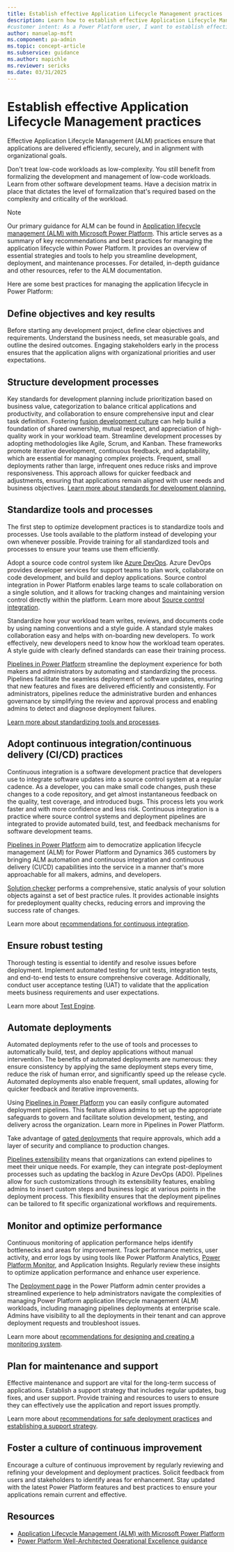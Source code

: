 ```yaml
---
title: Establish effective Application Lifecycle Management practices
description: Learn how to establish effective Application Lifecycle Management (ALM) practices in Power Platform to streamline development, deployment, and maintenance processes.
#customer intent: As a Power Platform user, I want to establish effective ALM practices so that I can streamline development, deployment, and maintenance processes.
author: manuelap-msft
ms.component: pa-admin
ms.topic: concept-article
ms.subservice: guidance
ms.author: mapichle
ms.reviewer: sericks
ms.date: 03/31/2025
---
```


# Establish effective Application Lifecycle Management practices

Effective Application Lifecycle Management (ALM) practices ensure that applications are delivered efficiently, securely, and in alignment with organizational goals.

Don't treat low-code workloads as low-complexity. You still benefit from formalizing the development and management of low-code workloads. Learn from other software development teams. Have a decision matrix in place that dictates the level of formalization that's required based on the complexity and criticality of the workload.

> [!NOTE]
> Our primary guidance for ALM can be found in [Application lifecycle management (ALM) with Microsoft Power Platform](/power-platform/alm/). This article serves as a summary of key recommendations and best practices for managing the application lifecycle within Power Platform. It provides an overview of essential strategies and tools to help you streamline development, deployment, and maintenance processes. For detailed, in-depth guidance and other resources, refer to the ALM documentation.

Here are some best practices for managing the application lifecycle in Power Platform:

## Define objectives and key results

Before starting any development project, define clear objectives and requirements. Understand the business needs, set measurable goals, and outline the desired outcomes. Engaging stakeholders early in the process ensures that the application aligns with organizational priorities and user expectations.

## Structure development processes

Key standards for development planning include prioritization based on business value, categorization to balance critical applications and productivity, and collaboration to ensure comprehensive input and clear task definition. Fostering [fusion development culture](/power-platform/well-architected/operational-excellence/fusion-culture) can help build a foundation of shared ownership, mutual respect, and appreciation of high-quality work in your workload team. Streamline development processes by adopting methodologies like Agile, Scrum, and Kanban. These frameworks promote iterative development, continuous feedback, and adaptability, which are essential for managing complex projects. Frequent, small deployments rather than large, infrequent ones reduce risks and improve responsiveness. This approach allows for quicker feedback and adjustments, ensuring that applications remain aligned with user needs and business objectives. [Learn more about standards for development planning.](/power-platform/well-architected/operational-excellence/formalize-development-practices)

## Standardize tools and processes

The first step to optimize development practices is to standardize tools and processes. Use tools available to the platform instead of developing your own whenever possible. Provide training for all standardized tools and processes to ensure your teams use them efficiently.

Adopt a source code control system like [Azure DevOps](/azure/devops). Azure DevOps provides developer services for support teams to plan work, collaborate on code development, and build and deploy applications. Source control integration in Power Platform enables large teams to scale collaboration on a single solution, and it allows for tracking changes and maintaining version control directly within the platform. Learn more about [Source control integration](/power-platform/alm/git-integration/overview).

Standardize how your workload team writes, reviews, and documents code by using naming conventions and a style guide. A standard style makes collaboration easy and helps with on-boarding new developers. To work effectively, new developers need to know how the workload team operates. A style guide with clearly defined standards can ease their training process.

[Pipelines in Power Platform](/power-platform/alm/pipelines) streamline the deployment experience for both makers and administrators by automating and standardizing the process. Pipelines facilitate the seamless deployment of software updates, ensuring that new features and fixes are delivered efficiently and consistently. For administrators, pipelines reduce the administrative burden and enhances governance by simplifying the review and approval process and enabling admins to detect and diagnose deployment failures.

[Learn more about standardizing tools and processes](/power-platform/well-architected/operational-excellence/tools-processes).

## Adopt continuous integration/continuous delivery (CI/CD) practices

Continuous integration is a software development practice that developers use to integrate software updates into a source control system at a regular cadence. As a developer, you can make small code changes, push these changes to a code repository, and get almost instantaneous feedback on the quality, test coverage, and introduced bugs. This process lets you work faster and with more confidence and less risk. Continuous integration is a practice where source control systems and deployment pipelines are integrated to provide automated build, test, and feedback mechanisms for software development teams.

[Pipelines in Power Platform](/power-platform/alm/pipelines) aim to democratize application lifecycle management (ALM) for Power Platform and Dynamics 365 customers by bringing ALM automation and continuous integration and continuous delivery (CI/CD) capabilities into the service in a manner that's more approachable for all makers, admins, and developers.

[Solution checker](/power-platform/admin/managed-environment-solution-checker) performs a comprehensive, static analysis of your solution objects against a set of best practice rules. It provides actionable insights for predeployment quality checks, reducing errors and improving the success rate of changes.

Learn more about [recommendations for continuous integration](/power-platform/well-architected/operational-excellence/release-engineering-continuous-integration).

## Ensure robust testing

Thorough testing is essential to identify and resolve issues before deployment. Implement automated testing for unit tests, integration tests, and end-to-end tests to ensure comprehensive coverage. Additionally, conduct user acceptance testing (UAT) to validate that the application meets business requirements and user expectations.

Learn more about [Test Engine](/power-apps/developer/test-engine/overview).

## Automate deployments

Automated deployments refer to the use of tools and processes to automatically build, test, and deploy applications without manual intervention. The benefits of automated deployments are numerous: they ensure consistency by applying the same deployment steps every time, reduce the risk of human error, and significantly speed up the release cycle. Automated deployments also enable frequent, small updates, allowing for quicker feedback and iterative improvements.

Using [Pipelines in Power Platform](/power-platform/alm/pipelines) you can easily configure automated deployment pipelines. This feature allows admins to set up the appropriate safeguards to govern and facilitate solution development, testing, and delivery across the organization. Learn more in Pipelines in Power Platform.

Take advantage of [gated deployments](/power-platform/alm/delegated-deployments-setup) that require approvals, which add a layer of security and compliance to production changes.

[Pipelines extensibility](/power-platform/alm/extend-pipelines#gated-extensions-available) means that organizations can extend pipelines to meet their unique needs. For example, they can integrate post-deployment processes such as updating the backlog in Azure DevOps (ADO). Pipelines allow for such customizations through its extensibility features, enabling admins to insert custom steps and business logic at various points in the deployment process. This flexibility ensures that the deployment pipelines can be tailored to fit specific organizational workflows and requirements.

## Monitor and optimize performance

Continuous monitoring of application performance helps identify bottlenecks and areas for improvement. Track performance metrics, user activity, and error logs by using tools like Power Platform Analytics, [Power Platform Monitor](/power-platform/admin/monitoring/monitoring-overview), and Application Insights. Regularly review these insights to optimize application performance and enhance user experience.

The [Deployment page](/power-platform/alm/admin-deployment-hub) in the Power Platform admin center provides a streamlined experience to help administrators navigate the complexities of managing Power Platform application lifecycle management (ALM) workloads, including managing pipelines deployments at enterprise scale. Admins have visibility to all the deployments in their tenant and can approve deployment requests and troubleshoot issues.

Learn more about [recommendations for designing and creating a monitoring system](/power-platform/well-architected/operational-excellence/observability).

## Plan for maintenance and support

Effective maintenance and support are vital for the long-term success of applications. Establish a support strategy that includes regular updates, bug fixes, and user support. Provide training and resources to users to ensure they can effectively use the application and report issues promptly.

Learn more about [recommendations for safe deployment practices](/power-platform/well-architected/operational-excellence/safe-deployments) and [establishing a support strategy](support-strategy.md).

## Foster a culture of continuous improvement

Encourage a culture of continuous improvement by regularly reviewing and refining your development and deployment practices. Solicit feedback from users and stakeholders to identify areas for enhancement. Stay updated with the latest Power Platform features and best practices to ensure your applications remain current and effective.

## Resources

- [Application Lifecycle Management (ALM) with Microsoft Power Platform](/power-platform/alm/)
- [Power Platform Well-Architected Operational Excellence guidance](/power-platform/well-architected/operational-excellence/)
